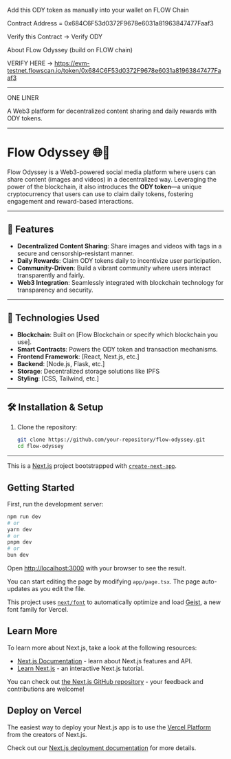 Add this ODY token as manually into your wallet on FLOW Chain

Contract Address = 0x684C6F53d0372F9678e6031a81963847477Faaf3

Verify this Contract -> Verify ODY

About FLow Odyssey (build on FLOW chain)

VERIFY HERE -> https://evm-testnet.flowscan.io/token/0x684C6F53d0372F9678e6031a81963847477Faaf3

-----------
ONE LINER

A Web3 platform for decentralized content sharing and daily rewards with ODY tokens.

----------

# Flow Odyssey 🌐🚀

Flow Odyssey is a Web3-powered social media platform where users can share content (images and videos) in a decentralized way. Leveraging the power of the blockchain, it also introduces the **ODY token**—a unique cryptocurrency that users can use to claim daily tokens, fostering engagement and reward-based interactions.

---

## 🌟 Features

- **Decentralized Content Sharing**: Share images and videos with tags in a secure and censorship-resistant manner.
- **Daily Rewards**: Claim ODY tokens daily to incentivize user participation.
- **Community-Driven**: Build a vibrant community where users interact transparently and fairly.
- **Web3 Integration**: Seamlessly integrated with blockchain technology for transparency and security.

---

## 🚀 Technologies Used

- **Blockchain**: Built on [Flow Blockchain or specify which blockchain you use].
- **Smart Contracts**: Powers the ODY token and transaction mechanisms.
- **Frontend Framework**: [React, Next.js, etc.]
- **Backend**: [Node.js, Flask, etc.]
- **Storage**: Decentralized storage solutions like IPFS
- **Styling**: [CSS, Tailwind, etc.]

---

## 🛠️ Installation & Setup

1. Clone the repository:
   ```bash
   git clone https://github.com/your-repository/flow-odyssey.git
   cd flow-odyssey

----------

This is a [Next.js](https://nextjs.org) project bootstrapped with [`create-next-app`](https://nextjs.org/docs/app/api-reference/cli/create-next-app).

## Getting Started

First, run the development server:

```bash
npm run dev
# or
yarn dev
# or
pnpm dev
# or
bun dev
```

Open [http://localhost:3000](http://localhost:3000) with your browser to see the result.

You can start editing the page by modifying `app/page.tsx`. The page auto-updates as you edit the file.

This project uses [`next/font`](https://nextjs.org/docs/app/building-your-application/optimizing/fonts) to automatically optimize and load [Geist](https://vercel.com/font), a new font family for Vercel.

## Learn More

To learn more about Next.js, take a look at the following resources:

- [Next.js Documentation](https://nextjs.org/docs) - learn about Next.js features and API.
- [Learn Next.js](https://nextjs.org/learn) - an interactive Next.js tutorial.

You can check out [the Next.js GitHub repository](https://github.com/vercel/next.js) - your feedback and contributions are welcome!

## Deploy on Vercel

The easiest way to deploy your Next.js app is to use the [Vercel Platform](https://vercel.com/new?utm_medium=default-template&filter=next.js&utm_source=create-next-app&utm_campaign=create-next-app-readme) from the creators of Next.js.

Check out our [Next.js deployment documentation](https://nextjs.org/docs/app/building-your-application/deploying) for more details.

